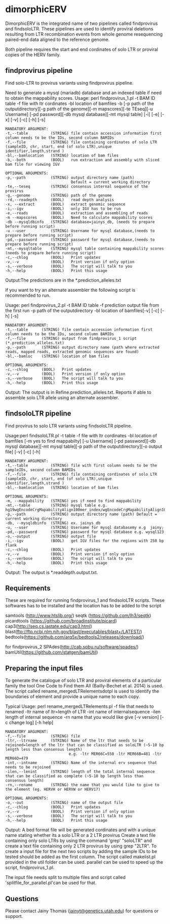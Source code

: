 # dimorphicERV

DimorphicERV is the integrated name of two pipelines called findprovirus and findsoloLTR. 
These pipelines are used to identify proviral deletions resulting from LTR recombination events
from whole genome resequencing paired-end data aligned to the reference genome. 

Both pipeline requires the start and end cordinates of solo LTR or proviral copies of the HERV family.


findprovirus pipeline
------------------------------------------------------------------------------------------------------------
Find solo-LTR to provirus variants using findprovirus pipeline.

Need to generate a mysql (mariadb) database and an indexed table if need to obtain the mappability scores.
Usage: perl findprovirus_1.pl -t BAM ID table -f file with ltr cordinates -bl location of bamfiles -b [-p path of the outputdirectory][-g path of the genome][-m mapscores][-te TEseq][-u Username] [-pd password][-db mysql database][-mt mysql table] [-i] [-e] [-x] [-v] [-c] [-h] [-s]
	
    MANDATORY ARGUMENT:	
	-t,--table 	      	(STRING) file contain accession information first column needs to be the IDs, second column BAMIDs
    -f,--file         	(STRING) file containing cordinates of solo LTR (sampleID, chr, start, end (of solo LTR),unique identifier,length,strand ) 
    -bl,--bamlocation 	(STRING) location of bam files  
    -b,--both   		(BOOL)   run extraction and assembly with sliced bam file for viewing IGV
    
    OPTIONAL ARGUMENTS:  
    -p,--path   		(STRING) output directory name (path)
                         	 	 Default = current working directory
    -te,--teseq 		(STRING) consensus internal sequence of the provirus 
    -g,--genome   		(STRING) path of the genome
    -rd,--readepth  	(BOOL)   read depth analysis
    -x, --extract   	(BOOL)	 extract genomic sequence               
    -i,--igv    		(BOOL)   only IGV has to be run
    -e,--reads  		(BOOL)   extraction and assembling of reads 
    -m --mapscores 		(BOOL) 	 Need to calculate mappability scores	
    -db --mysqldbinfo 	(STRING) database=jainys_db, (needs to prepare before running script)   
    -u --user    		(STRING) Username for mysql database,(needs to prepare before running script) 
    -pd,--password 		(STRING) password for mysql database,(needs to prepare before running script) 
    -mt,--mysqltable	(STRING) mysql table containing mappability scores (needs to prepare before running script)  
    -c,--chlog  		(BOOL)   Print updates
    -v,--v      		(BOOL)   Print version if only option
    -s,--verbose		(BOOL)   The script will talk to you
    -h,--help    		(BOOL)   Print this usage


Output:The predictions are in the *.prediction_alleles.txt 
   

if you want to try an alternate assembler the following script is recommended to run.

Usage: perl findprovirus_2.pl -t BAM ID table -f prediction output file from the first run -p path of the outputdirectory -bl location of bamfiles[-v] [-c] [-h] [-s]
	
    MANDATORY ARGUMENT:	
    -t,--table   	(STRING) file contain accession information first column needs to be the IDs, second column BAMIDs
    -f,--file   	(STRING) output from findprovirus_1 script (*.prediction_alleles.txt)
    -p,--path   	(STRING) output directory name (path where extracted reads, mapped reads, extracted genomic sequences are found)	  
    -bl,--bamloc	(STRING) location of bam files
    
    OPTIONAL ARGUMENTS:  
    -c,--chlog  	(BOOL)   Print updates
    -v,--v      	(BOOL)   Print version if only option
    -s,--verbose	(BOOL)   The script will talk to you
    -h,--help  		(BOOL)   Print this usage

Output: The output is in Refine.prediction_alleles.txt. Reports if able to assemble solo LTR allele using an alternate assembler.



findsoloLTR pipeline
------------------------------------------------------------------------------------------------------------
Find provirus to solo LTR variants using findsoloLTR pipeline.

Usage:perl findsoloLTR.pl -t table -f file with ltr cordinates -bl location of bamfiles [-m yes to find mappabilty] [-u Username] [-pd password][-db mysql database][-mt mysql table][-p path of the outputdirectory][-o output file] [-v] [-c] [-h] 
	
    MANDATORY ARGUMENT:
    -t,--table  		(STRING) file with first column needs to be the sampleIDs, second column BAMIDs
    -f,--file   		(STRING) file containing cordinates of solo LTR (sampleID, chr, start, end (of solo LTR),unique identifier,length,strand ) 
    -bl,--bamlocation 	(STRING) location of bam files
      	  
    OPTIONAL ARGUMENTS:
    -m, --mappability  	(STRING) yes if need to find mappability 
    -mt,--table 		(STRING) mysql table e.g.	hg19wgEncodeCrgMapabilityAlign100mer_index/wgEncodeCrgMapabilityAlign100merhg38_lo_index
    -p,--path         	(STRING) output directory name (path) Default = current working directory
    -db, --mysqldbinfo	(STRING) ex. jainys_db
    -u, --user  		(STRING) Username for mysql databasemy e.g	jainy;
    -pd,--password		(STRING) password for mysql database e.g. wysql123
    -o,--output  		(STRING) output file
    -i,--igv    		(BOOL)   get IGV files for the regions with 250 bp flank
    -c,--chlog  		(BOOL)   Print updates
    -v,--v      		(BOOL)   Print version if only option
    -s,--verbose		(BOOL)   The script will talk to you
    -h,--help   		(BOOL)   Print this usage

Output: The output is *.readdepth.output.txt. 

Requirements
------------------------------------------------------------------------------------------------------------
These are required for running findprovirus_1 and findsoloLTR scripts. These softwares has to be installed and the location has to be added to the script

samtools (http://www.htslib.org/)
seqtk (https://github.com/lh3/seqtk)
picardtools (https://github.com/broadinstitute/picard)
cap3(http://seq.cs.iastate.edu/cap3.html)
blast(ftp://ftp.ncbi.nlm.nih.gov/blast/executables/blast+/LATEST/)
bedtools(https://github.com/arq5x/bedtools2/releases/download/)

for findprovirus_2
SPAdes(http://cab.spbu.ru/software/spades/)
bamUtil(https://github.com/statgen/bamUtil)


Preparing the input files
------------------------------------------------------------------------------------------------------------


To generate the catalogue of solo LTR and proviral elements of a particular family the tool
One Code to Find them All (Bailly-Bechet et al. 2014) is used. The script called rename_mergedLTRelementsdotpl is used to identify the boundaries of element and provide a unique name to each copy.

Typical Usage: perl rename_mergedLTRelements.pl -f file that needs to renamed -ltr name of ltr=length of LTR -int name of internalsequence -ilen length of internal sequence -rn name that you would like give [-v version] [-c change log] [-h help]

	MANDATORY ARGUMENT:
    -f,--file          	(STRING) file
    -ltr,--ltrname     	(STRING) Name of the ltr that needs to be rejoined=length of the ltr that can be classified as soloLTR (~5-10 bp length less than consensus length) 
								e.g. -ltr MER66C=550 -ltr MER66B=481 -ltr MER66D=479
	-int,--intname  	(STRING) Name of the internal erv sequence that needs to be rejoined
	-ilen,--lenint		(STRING) length of the total internal sequence that can be classified as complete (~5-10 bp length less than consensus length)
    -rn,--rename		(STRING) the name that you would like to give to the element (eg. HERVH or HERVW or HERV17)
    
    OPTIONAL ARGUMENTS:
    -o,--out    		(STRING) name of the output file
    -c,--chlog  		(BOOL)   Print updates
    -v,--v      		(BOOL)   Print version if only option
    -s,--verbose		(BOOL)   The script will talk to you
    -h,--help    		(BOOL)   Print this usage
    
Output: A bed format file will be generated cordinates and with a unique name stating whether its a solo LTR or a 2 LTR provirus
Create a text file containing only solo LTRs by using the command 'grep' "soloLTR" and create a text file containing only 2 LTR provirus by using grep "2LTR".
To create a input file for the next two scripts by adding the sample IDs to be tested should be added as the first column. The script called makelist.pl provided in the util folder can be used.
parallel can be used to speed up the script, findprovirus_1.pl.

The input file needs split to multiple files and script called 'splitfile_for_parallel.pl'can be used for that.  

Questions
------------------------------------------------------------------------------------------------------------
Please contact Jainy Thomas (jainyt@genetics.utah.edu) for questions or support.